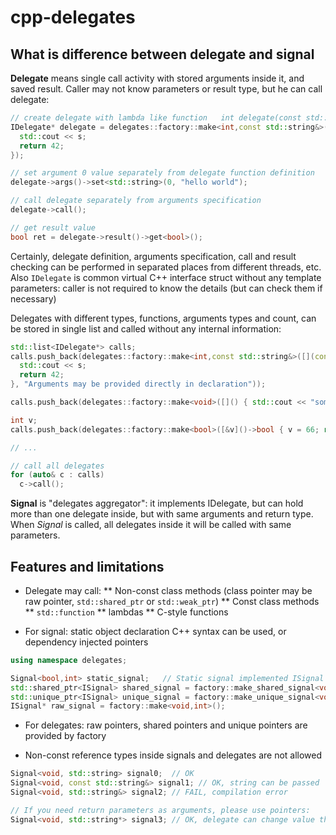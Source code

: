 # cpp-delegates

## What is difference between delegate and signal

**Delegate** means single call activity with stored arguments inside it, and saved result. Caller may not know parameters or result type, but he can call delegate:

```c++
// create delegate with lambda like function   int delegate(const std::string& s)
IDelegate* delegate = delegates::factory::make<int,const std::string&>([](const std::string& s)->int {
  std::cout << s;
  return 42;
});

// set argument 0 value separately from delegate function definition
delegate->args()->set<std::string>(0, "hello world");

// call delegate separately from arguments specification
delegate->call();

// get result value
bool ret = delegate->result()->get<bool>();
```

Certainly, delegate definition, arguments specification, call and result checking can be performed in separated places from different threads, etc.
Also `IDelegate` is common virtual C++ interface struct without any template parameters: caller is not required to know the details (but can check them if necessary)

Delegates with different types, functions, arguments types and count, can be stored in single list and called without any internal information:

```c++
std::list<IDelegate*> calls;
calls.push_back(delegates::factory::make<int,const std::string&>([](const std::string& s)->int {
  std::cout << s;
  return 42;
}, "Arguments may be provided directly in declaration"));

calls.push_back(delegates::factory::make<void>([]() { std::cout << "some activity"; }));

int v;
calls.push_back(delegates::factory::make<bool>([&v]()->bool { v = 66; return true; }));

// ...

// call all delegates
for (auto& c : calls)  
  c->call();
```

**Signal** is "delegates aggregator": it implements IDelegate, but can hold more than one delegate inside, but with same arguments and return type.
When *Signal* is called, all delegates inside it will be called with same parameters.



## Features and limitations

* Delegate may call:
** Non-const class methods (class pointer may be raw pointer, `std::shared_ptr` or `std::weak_ptr`)
** Const class methods
** `std::function`
** lambdas
** C-style functions

* For signal: static object declaration C++ syntax can be used, or dependency injected pointers

```c++
using namespace delegates;

Signal<bool,int> static_signal;   // Static signal implemented ISignal interface too
std::shared_ptr<ISignal> shared_signal = factory::make_shared_signal<void,int>();
std::unique_ptr<ISignal> unique_signal = factory::make_unique_signal<void,int>();
ISignal* raw_signal = factory::make<void,int>();
```

* For delegates: raw pointers, shared pointers and unique pointers are provided by factory


* Non-const reference types inside signals and delegates are not allowed
```c++
Signal<void, std::string> signal0;  // OK
Signal<void, const std::string&> signal1; // OK, string can be passed
Signal<void, std::string&> signal2; // FAIL, compilation error

// If you need return parameters as arguments, please use pointers:
Signal<void, std::string*> signal3; // OK, delegate can change value through pointer
```